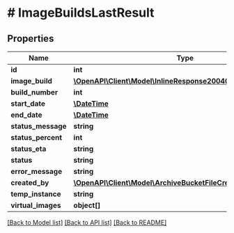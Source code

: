 # # ImageBuildsLastResult

## Properties

Name | Type | Description | Notes
------------ | ------------- | ------------- | -------------
**id** | **int** |  | [optional]
**image_build** | [**\OpenAPI\Client\Model\InlineResponse20040AppDeployInstance**](InlineResponse20040AppDeployInstance.md) |  | [optional]
**build_number** | **int** |  | [optional]
**start_date** | [**\DateTime**](\DateTime.md) |  | [optional]
**end_date** | [**\DateTime**](\DateTime.md) |  | [optional]
**status_message** | **string** |  | [optional]
**status_percent** | **int** |  | [optional]
**status_eta** | **string** |  | [optional]
**status** | **string** |  | [optional]
**error_message** | **string** |  | [optional]
**created_by** | [**\OpenAPI\Client\Model\ArchiveBucketFileCreatedBy**](ArchiveBucketFileCreatedBy.md) |  | [optional]
**temp_instance** | **string** |  | [optional]
**virtual_images** | **object[]** |  | [optional]

[[Back to Model list]](../../README.md#models) [[Back to API list]](../../README.md#endpoints) [[Back to README]](../../README.md)
